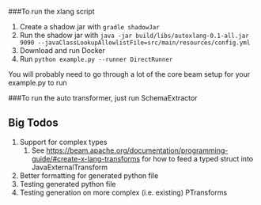 ###To run the xlang script
1. Create a shadow jar with `gradle shadowJar`
2. Run the shadow jar with `java -jar build/libs/autoxlang-0.1-all.jar 9090 --javaClassLookupAllowlistFile=src/main/resources/config.yml`
3. Download and run Docker
4. Run `python example.py --runner DirectRunner`

You will probably need to go through a lot of the core beam setup for your example.py to run

###To run the auto transformer, just run SchemaExtractor

## Big Todos
1. Support for complex types
   1. See https://beam.apache.org/documentation/programming-guide/#create-x-lang-transforms for how to feed a typed struct into JavaExternalTransform
2. Better formatting for generated python file
3. Testing  generated python file
4. Testing generation on more complex (i.e. existing) PTransforms